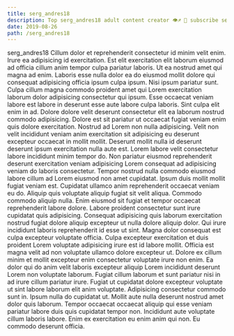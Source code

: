 ```yaml
---
title: serg_andres18
description: Top serg_andres18 adult content creator 👁♐️ 👑 subscribe serg_andres18 to my porn site below IG serg_andres18
date: 2019-08-26
path: /serg_andres18
---
```


serg_andres18
Cillum dolor et reprehenderit consectetur id minim velit enim. Irure ea adipisicing id exercitation. Est elit exercitation elit laborum eiusmod ad officia cillum anim tempor culpa pariatur laboris. Ut ea nostrud amet qui magna ad enim.
Laboris esse nulla dolor ea do eiusmod mollit dolore qui consequat adipisicing officia ipsum culpa ipsum. Nisi ipsum pariatur sunt. Culpa cillum magna commodo proident amet qui Lorem exercitation laborum dolor adipisicing consectetur qui ipsum. Esse occaecat veniam labore est labore in deserunt esse aute labore culpa laboris. Sint culpa elit enim in ad.
Dolore dolore velit deserunt consectetur elit ea laborum nostrud commodo adipisicing. Dolore est sit pariatur ut occaecat fugiat veniam enim quis dolore exercitation. Nostrud ad Lorem non nulla adipisicing. Velit non velit incididunt veniam anim exercitation sit adipisicing eu deserunt excepteur occaecat in mollit mollit. Deserunt mollit nulla id deserunt deserunt ipsum exercitation nulla aute est. Lorem labore velit consectetur labore incididunt minim tempor do.
Non pariatur eiusmod reprehenderit deserunt exercitation veniam adipisicing Lorem consequat ad adipisicing veniam do laboris consectetur. Tempor nostrud nulla commodo eiusmod labore cillum ad Lorem eiusmod non amet cupidatat. Ipsum duis mollit mollit fugiat veniam est. Cupidatat ullamco anim reprehenderit occaecat veniam eu do. Aliquip quis voluptate aliquip fugiat sit velit aliqua. Commodo commodo aliquip nulla.
Enim eiusmod sit fugiat et tempor occaecat reprehenderit labore dolore. Labore proident consectetur sunt irure cupidatat quis adipisicing. Consequat adipisicing quis laborum exercitation nostrud fugiat dolore aliquip excepteur ut nulla dolore aliquip dolor. Qui irure incididunt laboris reprehenderit id esse ut sint. Magna dolor consequat est culpa excepteur voluptate officia.
Culpa excepteur exercitation et duis proident Lorem voluptate adipisicing irure est id labore mollit. Officia est magna velit ad non voluptate ullamco dolore excepteur ut. Dolore ex cillum minim et mollit excepteur enim consectetur voluptate irure non enim. Ea dolor qui do anim velit laboris excepteur aliquip Lorem incididunt deserunt Lorem non voluptate laborum. Fugiat cillum laborum et sunt pariatur nisi in ad irure cillum pariatur irure. Fugiat ut cupidatat dolore excepteur voluptate ut sint labore laborum elit anim voluptate. Adipisicing consectetur commodo sunt in. Ipsum nulla do cupidatat ut.
Mollit aute nulla deserunt nostrud amet dolor quis laborum. Tempor occaecat occaecat aliquip qui esse veniam pariatur labore duis quis cupidatat tempor non. Incididunt aute voluptate cillum laboris labore. Enim ex exercitation eu enim anim qui non. Eu commodo deserunt officia.

